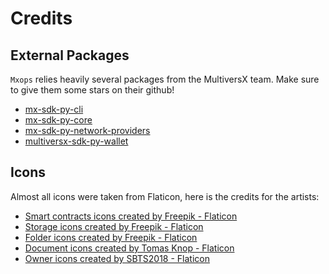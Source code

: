 # Credits

## External Packages

`Mxops` relies heavily several packages from the MultiversX team. Make sure to give them some stars
on their github!

- [mx-sdk-py-cli](https://github.com/multiversx/mx-sdk-py-cli)
- [mx-sdk-py-core](https://github.com/multiversx/mx-sdk-py-core)
- [mx-sdk-py-network-providers](https://github.com/multiversx/mx-sdk-py-network-providers)
- [multiversx-sdk-py-wallet](https://github.com/multiversx/mx-sdk-py-wallet)
  
## Icons

Almost all icons were taken from Flaticon, here is the credits for the artists:

- [Smart contracts icons created by Freepik - Flaticon](https://www.flaticon.com/free-icons/smart-contracts)
- [Storage icons created by Freepik - Flaticon](https://www.flaticon.com/free-icons/storage)
- [Folder icons created by Freepik - Flaticon](https://www.flaticon.com/free-icons/folder)
- [Document icons created by Tomas Knop - Flaticon](https://www.flaticon.com/free-icons/document)
- [Owner icons created by SBTS2018 - Flaticon](https://www.flaticon.com/free-icons/owner)
